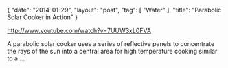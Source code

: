 {
   "date": "2014-01-29",
   "layout": "post",
   "tag": [
      "Water"
   ],
   "title": "Parabolic Solar Cooker in Action"
}

http://www.youtube.com/watch?v=7UUW3xL0FVA  

A parabolic solar cooker uses a series of reflective panels to concentrate the rays of the sun into a central area for high temperature cooking similar to a ...
